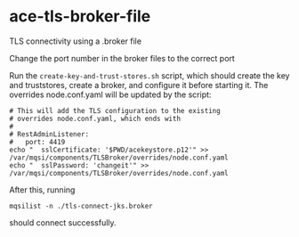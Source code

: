 # ace-tls-broker-file
TLS connectivity using a .broker file

Change the port number in the broker files to the correct port

Run the `create-key-and-trust-stores.sh` script, which should create the
key and truststores, create a broker, and configure it before starting it.
The overrides node.conf.yaml will be updated by the script:
```
# This will add the TLS configuration to the existing
# overrides node.conf.yaml, which ends with
#
# RestAdminListener:
#   port: 4419
echo "  sslCertificate: '$PWD/acekeystore.p12'" >> /var/mqsi/components/TLSBroker/overrides/node.conf.yaml
echo "  sslPassword: 'changeit'" >> /var/mqsi/components/TLSBroker/overrides/node.conf.yaml
```

After this, running
```
mqsilist -n ./tls-connect-jks.broker
```
should connect successfully.
